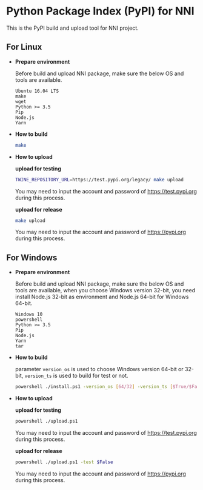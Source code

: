# Python Package Index (PyPI) for NNI

This is the PyPI build and upload tool for NNI project.

## **For Linux**

* __Prepare environment__

  Before build and upload NNI package, make sure the below OS and tools are available.
  ```
  Ubuntu 16.04 LTS
  make
  wget
  Python >= 3.5
  Pip
  Node.js
  Yarn
  ```

* __How to build__

  ```bash
  make
  ```

* __How to upload__

  **upload for testing**
  ```bash
  TWINE_REPOSITORY_URL=https://test.pypi.org/legacy/ make upload
  ```
  You may need to input the account and password of https://test.pypi.org during this process.

  **upload for release**
  ```bash
  make upload
  ```
  You may need to input the account and password of https://pypi.org during this process.

## **For Windows**

* __Prepare environment__

  Before build and upload NNI package, make sure the below OS and tools are available, when you choose Windows version 32-bit, you need install Node.js 32-bit as environment and Node.js 64-bit for Windows 64-bit.  
  ```
  Windows 10
  powershell
  Python >= 3.5
  Pip
  Node.js
  Yarn
  tar
  ```

* __How to build__
 
  parameter `version_os` is used to choose Windows version 64-bit or 32-bit, `version_ts` is used to build for test or not. 
  ```bash
  powershell ./install.ps1 -version_os [64/32] -version_ts [$True/$False]
  ```

* __How to upload__

  **upload for testing**
  ```bash
  powershell ./upload.ps1
  ```
  You may need to input the account and password of https://test.pypi.org during this process.

  **upload for release**
  ```bash
  powershell ./upload.ps1 -test $False
  ```
  You may need to input the account and password of https://pypi.org during this process.